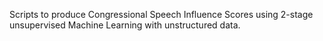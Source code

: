 Scripts to produce Congressional Speech Influence Scores using 2-stage unsupervised Machine Learning with unstructured data.
